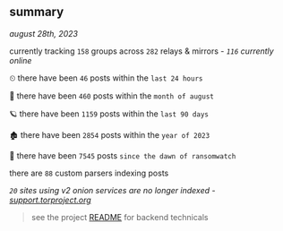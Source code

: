 
## summary
_august 28th, 2023_

currently tracking `158` groups across `282` relays & mirrors - _`116` currently online_

⏲ there have been `46` posts within the `last 24 hours`

🦈 there have been `460` posts within the `month of august`

🪐 there have been `1159` posts within the `last 90 days`

🏚 there have been `2854` posts within the `year of 2023`

🦕 there have been `7545` posts `since the dawn of ransomwatch`

there are `88` custom parsers indexing posts

_`20` sites using v2 onion services are no longer indexed - [support.torproject.org](https://support.torproject.org/onionservices/v2-deprecation/)_

> see the project [README](https://github.com/joshhighet/ransomwatch#ransomwatch--) for backend technicals
